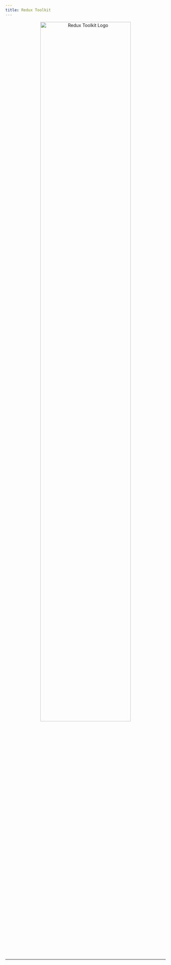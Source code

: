 ```yaml
---
title: Redux Toolkit
---
```


<p align="center">
  <img src="./rtk/logo.png" alt="Redux Toolkit Logo" width="75%">
</p>

---

